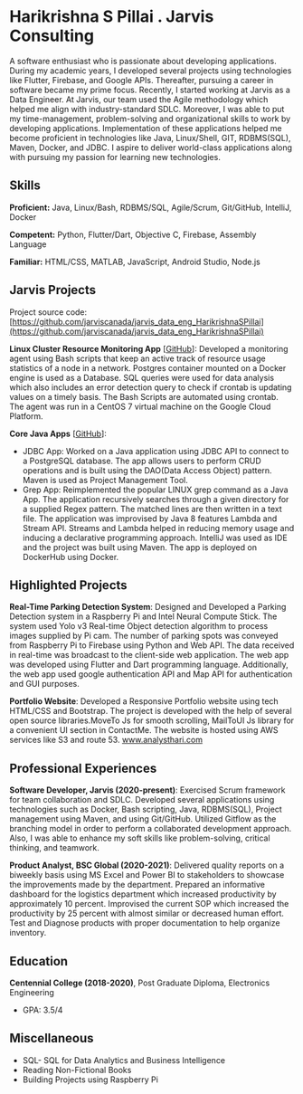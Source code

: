 # Harikrishna S Pillai . Jarvis Consulting

A software enthusiast who is passionate about developing applications. During my academic years, I developed several projects using technologies like Flutter, Firebase, and Google APIs. Thereafter, pursuing a career in software became my prime focus. Recently, I started working at Jarvis as a Data Engineer. At Jarvis, our team used the Agile methodology which helped me align with industry-standard SDLC. Moreover, I was able to put my time-management, problem-solving and organizational skills to work by developing applications. Implementation of these applications helped me become proficient in technologies like Java, Linux/Shell, GIT, RDBMS(SQL), Maven, Docker, and JDBC. I aspire to deliver world-class applications along with pursuing my passion for learning new technologies.

## Skills

**Proficient:** Java, Linux/Bash, RDBMS/SQL, Agile/Scrum, Git/GitHub, IntelliJ, Docker

**Competent:** Python, Flutter/Dart, Objective C, Firebase, Assembly Language

**Familiar:** HTML/CSS, MATLAB, JavaScript, Android Studio, Node.js

## Jarvis Projects

Project source code: [https://github.com/jarviscanada/jarvis_data_eng_HarikrishnaSPillai](https://github.com/jarviscanada/jarvis_data_eng_HarikrishnaSPillai)


**Linux Cluster Resource Monitoring App** [[GitHub](https://github.com/jarviscanada/jarvis_data_eng_HarikrishnaSPillai/tree/master/linux_sql)]: Developed a monitoring agent using Bash scripts that keep an active track of resource usage statistics of a node in a network. Postgres container mounted on a Docker engine is used as a Database. SQL queries were used for data analysis which also includes an error detection query to check if crontab is updating values on a timely basis. The Bash Scripts are automated using crontab. The agent was run in a CentOS 7 virtual machine on the Google Cloud Platform.

**Core Java Apps** [[GitHub](https://github.com/jarviscanada/jarvis_data_eng_HarikrishnaSPillai/tree/master/core_java)]:
      
  - JDBC App: Worked on a Java application using JDBC API to connect to a PostgreSQL database. The app allows users to perform CRUD operations and is built using the DAO(Data Access Object) pattern. Maven is used as Project Management Tool.
  - Grep App: Reimplemented the popular LINUX grep command as a Java App. The application recursively searches through a given directory for a supplied Regex pattern. The matched lines are then written in a text file. The application was improvised by Java 8 features Lambda and Stream API. Streams and Lambda helped in reducing memory usage and inducing a declarative programming approach. IntelliJ was used as IDE and the project was built using Maven. The app is deployed on DockerHub using Docker.


## Highlighted Projects
**Real-Time Parking Detection System**: Designed and Developed a Parking Detection system in a Raspberry Pi and Intel Neural Compute Stick. The system used Yolo v3 Real-time Object detection algorithm to process images supplied by Pi cam. The number of parking spots was conveyed from Raspberry Pi to Firebase using Python and Web API. The data received in real-time was broadcast to the client-side web application. The web app was developed using Flutter and Dart programming language. Additionally, the web app used google authentication API and Map API for authentication and GUI purposes.

**Portfolio Website**: Developed a Responsive Portfolio website using tech HTML/CSS and Bootstrap. The project is developed with the help of several open source libraries.MoveTo Js for smooth scrolling, MailToUI Js library for a convenient UI section in ContactMe. The website is hosted using AWS services like S3 and route 53. www.analysthari.com


## Professional Experiences

**Software Developer, Jarvis (2020-present)**: Exercised Scrum framework for team collaboration and SDLC. Developed several applications using technologies such as Docker, Bash scripting, Java, RDBMS(SQL), Project management using Maven, and using Git/GitHub. Utilized Gitflow as the branching model in order to perform a collaborated development approach. Also, I was able to enhance my soft skills like problem-solving, critical thinking, and teamwork.

**Product Analyst, BSC Global (2020-2021)**: Delivered quality reports on a biweekly basis using MS Excel and Power BI to stakeholders to showcase the improvements made by the department. Prepared an informative dashboard for the logistics department which increased productivity by approximately 10 percent. Improvised the current SOP which increased the productivity by 25 percent with almost similar or decreased human effort. Test and Diagnose products with proper documentation to help organize inventory.


## Education
**Centennial College (2018-2020)**, Post Graduate Diploma, Electronics Engineering
- GPA: 3.5/4


## Miscellaneous
- SQL- SQL for Data Analytics and Business Intelligence
- Reading Non-Fictional Books
- Building Projects using Raspberry Pi